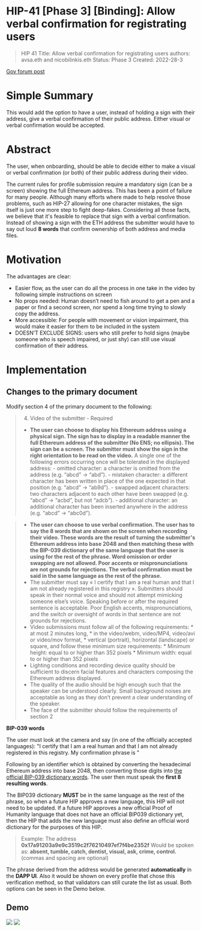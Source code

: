 # HIP-41 [Phase 3] [Binding]: Allow verbal confirmation for registrating users
>HIP 41
>Title: Allow verbal confirmation for registrating users
>authors: avsa.eth and nicobilinkis.eth
>Status: Phase 3
>Created: 2022-28-3

[Gov forum post](https://gov.proofofhumanity.id/t/phase-3-binding-hip-41-allow-verbal-confirmation-for-registrating-users/1975)

# Simple Summary
This would add the option to have a user, instead of holding a sign with their address, give a verbal confirmation of their public address. Either visual or verbal confirmation would be accepted.


# Abstract
The user, when onboarding, should be able to decide either to make a visual or verbal confirmation (or both) of their public address during their video. 

The current rules for profile submission require a mandatory sign (can be a screen) showing the full Ethereum address. This has been a point of failure for many people. Although many efforts where made to help resolve those problems, such as HIP-27 allowing for one character mistakes, the sign itself is just one more step to fight deep-fakes. 
Considering all those facts, we believe that it's feasible to replace that sign with a verbal confirmation. Instead of showing a sign with the ETH address the submitter would have to say out loud **8 words** that confirm ownership of both address and media files.

# Motivation
The advantages are clear:

* Easier flow, as the user can do all the process in one take in the video by following simple instructions on screen
* No props needed: Human doesn’t need to fish around to get a pen and a paper or find a second screen, nor spend a long time trying to slowly copy the address.
* More accessible: For people with movement or vision impairment, this would make it easier for them to be included in the system
* DOESN’T EXCLUDE SIGNS: users who still prefer to hold signs (maybe someone who is speech impaired, or just shy) can still use visual confirmation of their address.

# Implementation

## Changes to the primary document
Modify section 4 of the primary document to the following:
> 4. Video of the submitter - Required
> * **The user can choose to display his Ethereum address using a physical sign. 
The sign has to display in a readable manner the full Ethereum address of the
submitter (No ENS; no ellipsis). The sign can be a screen. The submitter must
show the sign in the right orientation to be read on the video.**
    A single one of the following errors occurring once will be tolerated in the displayed address:
    - omitted character: a character is omitted from the address (e.g. “abcd” →
    “abd”).
    - mistaken character: a different character has been written in place of the
    one expected in that position (e.g. “abcd” → “ab9d”).
    - swapped adjacent characters: two characters adjacent to each other have
    been swapped (e.g. “abcd” → “acbd”, but not “adcb”).
    - additional character: an additional character has been inserted anywhere
    in the address (e.g. “abcd” → “abc0d”).

> * **The user can choose to use verbal confirmation. The user has to say the 8 words that are shown on the screen when recording their video. These words are the result of turning the submitter's Ethereum address into base 2048 and then matching these with the BIP-039 dictionary of the same language that the user is using for the rest of the phrase. Word omission or order swapping are not allowed. Poor accents or mispronunciations are not grounds for rejections. The verbal confirmation must be said in the same language as the rest of the phrase.**
> * The submitter must say « I certify that I am a real human and that I am not
already registered in this registry ». Submitters should speak in their normal voice
and should not attempt mimicking someone else’s voice. Speaking before or after
the required sentence is acceptable. Poor English accents, mispronunciations,
and the switch or oversight of words in that sentence are not grounds for
rejections.
> * Video submissions must follow all of the following requirements:
    * at most 2 minutes long,
    * in the video/webm, video/MP4, video/avi or video/mov format,
    * vertical (portrait), horizontal (landscape) or square,
    and follow these minimum size requirements:
    * Minimum height: equal to or higher than 352 pixels
    * Minimum width: equal to or higher than 352 pixels
> * Lighting conditions and recording device quality should be sufficient to discern
facial features and characters composing the Ethereum address displayed.
> * The quality of the audio should be high enough such that the speaker can be
understood clearly. Small background noises are acceptable as long as they
don’t prevent a clear understanding of the speaker.
> * The face of the submitter should follow the requirements of section 2





**BIP-039 words**

The user must look at the camera and say (in one of the officially accepted languages): 
"I certify that I am a real human and that I am not already registered in this registry. My confirmation phrase is "

Following by an identifier which is obtained by converting the hexadecimal Ethereum address into base 2048, then converting those digits into [the official BIP-039 dictionary words](https://github.com/bitcoin/bips/blob/master/bip-0039/bip-0039-wordlists.md). The user then must speak the **first 8 resulting words**.

The BIP039 dictionary **MUST** be in the same language as the rest of the phrase, so when a future HIP approves a new language, this HIP will not need to be updated. If a future HIP approves a new official Proof of Humanity language that does not have an official BIP039 dictionary yet, then the HIP that adds the new language must also define an official word dictionary for the purposes of this HIP.
> 
> Example:
> The address **0x17a91203a9e9c3519c2f76210497ef7f4be2352f**
> Would be spoken as: **absent, tumble, catch, dentist, visual, ask, crime, control.** (commas and spacing are optional)

The phrase derived from the address would be generated **automatically** in the **DAPP UI**. Also it would be shown on every profile that chose this verification method, so that validators can still curate the list as usual. Both options can be seen in the Demo below. 

## Demo

![](https://i.imgur.com/swnEfg5.jpg)
![](https://i.imgur.com/b4LN7DZ.jpg)









